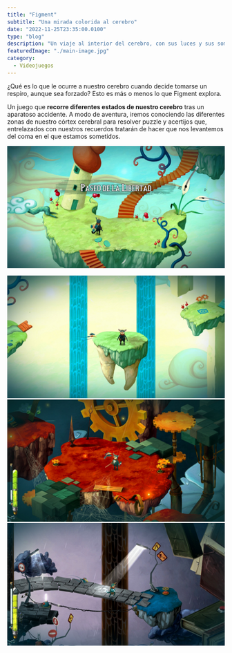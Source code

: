 ```yaml
---
title: "Figment"
subtitle: "Una mirada colorida al cerebro"
date: "2022-11-25T23:35:00.0100"
type: "blog"
description: "Un viaje al interior del cerebro, con sus luces y sus sombras."
featuredImage: "./main-image.jpg"
category:
  - Videojuegos
---
```


¿Qué es lo que le ocurre a nuestro cerebro cuando decide tomarse un respiro, aunque sea forzado? Esto es más o menos lo que Figment explora.

Un juego que **recorre diferentes estados de nuestro cerebro** tras un aparatoso accidente. A modo de aventura, iremos conociendo las diferentes zonas de nuestro córtex cerebral para resolver puzzle y acertijos que, entrelazados con nuestros recuerdos tratarán de hacer que nos levantemos del coma en el que estamos sometidos.

![Captura de pantalla del videojuego Figment](./01.jpg)

<div class="gallery-post__3-columns-masonry">
  <img src="./03.jpg" alt="Captura de pantalla de Figment" title="Captura de pantalla de Figment"/>
  <img src="./02.jpg" alt="Captura de pantalla de Figment" title="Captura de pantalla de Figment"/>
  <img src="./04.jpg" alt="Captura de pantalla de Figment" title="Captura de pantalla de Figment"/>
</div>
